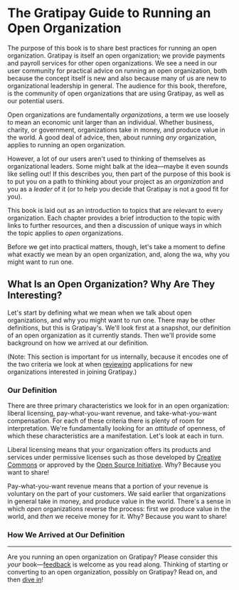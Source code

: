 # The Gratipay Guide to Running an Open Organization

The purpose of this book is to share best practices for running an open organization. Gratipay is itself an open organization; we provide payments and payroll services for other open organizations. We see a need in our user community for practical advice on running an open organization, both because the concept itself is new and also because many of us are new to organizational leadership in general. The audience for this book, therefore, is the community of open organizations that are using Gratipay, as well as our potential users.

Open organizations are fundamentally *organizations*, a term we use loosely to mean an economic unit larger than an individual. Whether business, charity, or government, organizations take in money, and produce value in the world. A good deal of advice, then, about running *any* organization, applies to running an open organization.

However, a lot of our users aren't used to thinking of themselves as organizational leaders. Some might balk at the idea—maybe it even sounds like selling out! If this describes you, then part of the purpose of this book is to put you on a path to thinking about your project as an *organization* and you as a *leader* of it (or to help you decide that Gratipay is not a good fit for you).

This book is laid out as an introduction to topics that are relevant to every organization. Each chapter provides a brief introduction to the topic with links to further resources, and then a discussion of unique ways in which the topic applies to *open* organizations.

Before we get into practical matters, though, let's take a moment to define what exactly we mean by an open organization, and, along the wa, why you might want to run one.




## What Is an Open Organization? Why Are They Interesting?

Let's start by defining what we mean when we talk about open organizations, and why you might want to run one. There may be other definitions, but this is Gratipay's. We'll look first at a snapshot, our definition of an open organization as it currently stands. Then we'll provide some background on how we arrived at our definition.

(Note: This section is important for us internally, because it encodes one of the two criteria we look at when [reviewing](http://inside.gratipay.com/howto/review-teams) applications for new organizations interested in joining Gratipay.)

### Our Definition

There are three primary characteristics we look for in an open organization: liberal licensing, pay-what-you-want revenue, and take-what-you-want compensation. For each of these criteria there is plenty of room for interpretation. We're fundamentally looking for an *attitude* of openness, of which these characteristics are a manifestation. Let's look at each in turn.

Liberal licensing means that your organization offers its products and services under permissive licenses such as those developed by [Creative Commons](https://creativecommons.org/) or approved by the [Open Source Initiative](https://opensource.org/). Why? Because you want to share!

Pay-what-you-want revenue means that a portion of your revenue is voluntary on the part of your customers. We said earlier that organizations in general take in money, and produce value in the world. There's a sense in which *open* organizations reverse the process: first we produce value in the world, and *then* we receive money for it. Why? Because you want to share!

### How We Arrived at Our Definition

---

Are you running an open organization on Gratipay? Please consider this *your* book—[feedback](https://github.com/gratipay/guide/issues/new) is welcome as you read along. Thinking of starting or converting to an open organization, possibly on Gratipay? Read on, and then [dive in](https://gratipay.com/new)!